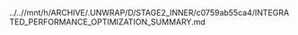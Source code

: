 ../..//mnt/h/ARCHIVE/.UNWRAP/D/STAGE2_INNER/c0759ab55ca4/INTEGRATED_PERFORMANCE_OPTIMIZATION_SUMMARY.md